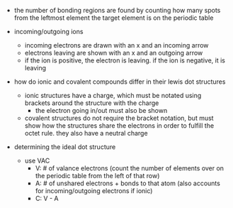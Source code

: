 - the number of bonding regions are found by counting how many spots from the leftmost element the target element is on the periodic table

- incoming/outgoing ions
	- incoming electrons are drawn with an x and an incoming arrow
	- electrons leaving are shown with an x and an outgoing arrow
	- if the ion is positive, the electron is leaving. if the ion is negative, it is leaving
	
- how do ionic and covalent compounds differ in their lewis dot structures
	- ionic structures have a charge, which must be notated using brackets around the structure with the charge
		- the electron going in/out must also be shown 
	- covalent structures do not require the bracket notation, but must show how the structures share the electrons in order to fulfill the octet rule. they also have a neutral charge

- determining the ideal dot structure
	- use VAC
		- V: # of valance electrons (count the number of elements over on the periodic table from the left of that row)
		- A: # of unshared electrons + bonds to that atom (also accounts for incoming/outgoing electrons if ionic)
		- C: V - A 